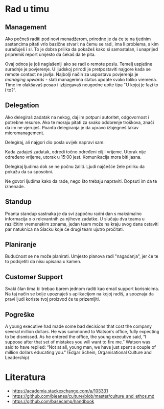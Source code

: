 # Rad u timu

## Management

Ako počneš raditi pod novi menadžerom, prirodno je da će te na tjednim sastancima pitati vrlo bazične stvari: na čemu se radi, ima li problema, s kim surađuješ i sl. To je dobra prilika da pokažeš kako si samostalan, i unaprijed pripremiš report umjesto da čekaš da te pita.

Ovaj odnos je još naglašeniji ako se radi o remote poslu. Temelj uspješne suradnje je povjerenje. U ljudskoj prirodi je pretpostaviti najgore kada se remote contact ne javlja. Najbolji način za uspostavu povjerenja je *managing upwards* - slati managerima status update svako toliko vremena. Time im olakšavaš posao i izbjegavaš neugodne upite tipa "U kojoj je fazi to i to?".

## Delegation

Ako delegiraš zadatak na nekog, daj im potpuni autoritet, odgovornost i potrebne resurse. Ako te moraju pitati za svako odobrenje troškova, znači da im ne vjeruješ. Poanta delegiranja je da upravo izbjegneš takav micromanagement.

Delegiraj, ali najgori dio posla uvijek napravi sam.

Kada zadaješ zadatak, odredi točno određeni cilj i vrijeme. Utorak nije određeno vrijeme, utorak u 15:00 jest. Komunikacija mora biti jasna.

Delegiraj ljudima dok se ne počnu žaliti. Ljudi najčešće žele priliku da pokažu da su sposobni.

Ne govori ljudima kako da rade, nego što trebaju napraviti. Dopsuti im da te iznenade.

## Standup

Poanta standup sastnaka je da svi započnu radni dan s maksimalno informacija o o relevantnih za njihove zadatke. U slučaju dva teama u različitim vremenskim zonama, jedan team može na kraju svog dana ostaviti par natuknica na Slacku koje će drugi team ujutro pročitati.

## Planiranje

Budućnost se ne može planirati. Umjesto planova radi "nagađanja", jer će te to podsjetiti da nisu upisana u kamen.

## Customer Support

Svaki član tima bi trebao barem jednom raditi kao email support korisnicima. Na taj način se bolje upoznaješ s aplikacijom na kojoj radiš, a spoznaja da pravi ljudi koriste tvoj proizvod će te prizemljiti.

## Pogreške

A young executive had made some bad decisions that cost the company several million dollars. He was summoned to Watson’s office, fully expecting to be dismissed. As he entered the office, the young executive said, “I suppose after that set of mistakes you will want to fire me.” Watson was said to have replied: “Not at all, young man, we have just spent a couple of million dollars educating you.” (Edgar Schein, Organisational Culture and Leadership)

# Literatura

* https://academia.stackexchange.com/a/103331
* https://github.com/bjeanes/culture/blob/master/culture_and_ethos.md
* https://github.com/basecamp/handbook
